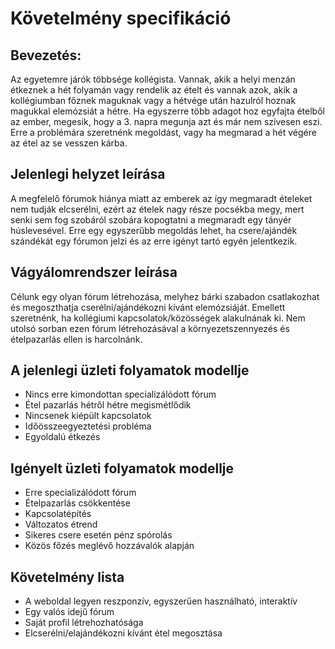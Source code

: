 # Követelmény specifikáció

## Bevezetés:

Az egyetemre járók többsége kollégista. Vannak, akik a helyi menzán étkeznek a hét folyamán vagy  rendelik az ételt és vannak azok, akik a kollégiumban főznek maguknak vagy a hétvége után hazulról hoznak magukkal elemózsiát a hétre. Ha egyszerre több adagot hoz egyfajta ételből az ember, megesik, hogy a 3. napra megunja azt és már nem szívesen eszi. Erre a problémára szeretnénk megoldást, vagy ha megmarad a hét végére az étel az se vesszen kárba.


## Jelenlegi helyzet leírása
A megfelelő fórumok hiánya miatt az emberek az így megmaradt ételeket nem tudják elcserélni, ezért az ételek nagy része pocsékba megy, mert senki sem fog szobáról szobára kopogtatni a megmaradt egy tányér húslevesével. Erre egy egyszerűbb megoldás lehet, ha csere/ajándék szándékát egy fórumon jelzi és az erre igényt tartó egyén jelentkezik.

## Vágyálomrendszer leírása
Célunk egy olyan fórum létrehozása, melyhez bárki szabadon csatlakozhat és megoszthatja cserélni/ajándékozni kívánt elemózsiáját. Emellett szeretnénk, ha kollégiumi kapcsolatok/közösségek alakulnának ki. Nem utolsó sorban ezen fórum létrehozásával a környezetszennyezés és ételpazarlás ellen is harcolnánk. 

## A jelenlegi üzleti folyamatok modellje
*	Nincs erre kimondottan specializálódott fórum 
* Étel pazarlás hétről hétre megismétlődik
*	Nincsenek kiépült kapcsolatok
*	Időösszeegyeztetési probléma
*	Egyoldalú étkezés

## Igényelt üzleti folyamatok modellje
*	Erre specializálódott fórum
*	Ételpazarlás csökkentése
*	Kapcsolatépítés
*	Változatos étrend
*	Sikeres csere esetén pénz spórolás
*	Közös főzés meglévő hozzávalók alapján

## Követelmény lista
*	A weboldal legyen reszponzív, egyszerűen használható, interaktív
*	Egy valós idejű fórum
*	Saját profil létrehozhatósága
*	Elcserélni/elajándékozni kívánt étel megosztása

